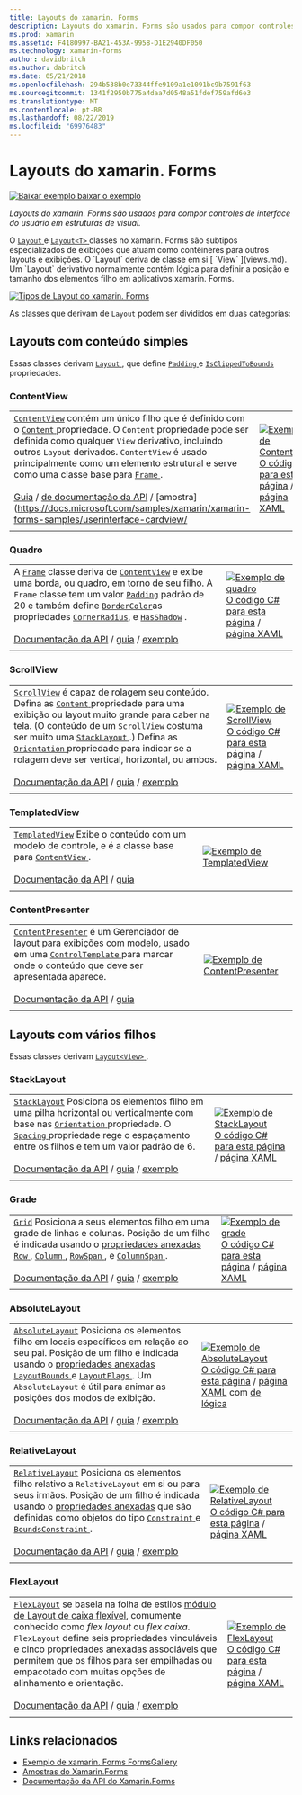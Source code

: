```yaml
---
title: Layouts do xamarin. Forms
description: Layouts do xamarin. Forms são usados para compor controles de interface do usuário em estruturas de visual. Este artigo lista os layouts incluídos no xamarin. Forms.
ms.prod: xamarin
ms.assetid: F4180997-BA21-453A-9958-D1E2940DF050
ms.technology: xamarin-forms
author: davidbritch
ms.author: dabritch
ms.date: 05/21/2018
ms.openlocfilehash: 294b538b0e73344ffe9109a1e1091bc9b7591f63
ms.sourcegitcommit: 1341f2950b775a4daa7d0548a51fdef759afd6e3
ms.translationtype: MT
ms.contentlocale: pt-BR
ms.lasthandoff: 08/22/2019
ms.locfileid: "69976483"
---
```

# <a name="xamarinforms-layouts"></a>Layouts do xamarin. Forms

[![Baixar exemplo](~/media/shared/download.png) baixar o exemplo](https://docs.microsoft.com/samples/xamarin/xamarin-forms-samples/formsgallery)

_Layouts do xamarin. Forms são usados para compor controles de interface do usuário em estruturas de visual._

O [ `Layout` ](xref:Xamarin.Forms.Layout) e [ `Layout<T>` ](xref:Xamarin.Forms.Layout`1) classes no xamarin. Forms são subtipos especializados de exibições que atuam como contêineres para outros layouts e exibições. O `Layout` deriva de classe em si [ `View` ](views.md). Um `Layout` derivativo normalmente contém lógica para definir a posição e tamanho dos elementos filho em aplicativos xamarin. Forms.

[![Tipos de Layout do xamarin. Forms](layouts-images/layouts-sml.png "tipos de Layout do xamarin. Forms")](layouts-images/layouts.png#lightbox "tipos de Layout do xamarin. Forms")

As classes que derivam de `Layout` podem ser divididos em duas categorias:

## <a name="layouts-with-single-content"></a>Layouts com conteúdo simples

Essas classes derivam [ `Layout` ](xref:Xamarin.Forms.Layout), que define [ `Padding` ](xref:Xamarin.Forms.Layout.Padding) e [ `IsClippedToBounds` ](xref:Xamarin.Forms.Layout.IsClippedToBounds) propriedades.

<a name="contentView" />

### <a name="contentview"></a>ContentView

|     |     |
| --- | --- |
| [`ContentView`](xref:Xamarin.Forms.ContentView) contém um único filho que é definido com o [ `Content` ](xref:Xamarin.Forms.ContentView.Content) propriedade. O `Content` propriedade pode ser definida como qualquer `View` derivativo, incluindo outros `Layout` derivados. `ContentView` é usado principalmente como um elemento estrutural e serve como uma classe base para [ `Frame` ](#frame).<br /><br />[Guia](xref:Xamarin.Forms.ContentView) / [ de documentação da API](~/xamarin-forms/user-interface/layouts/contentview.md) / [amostra] (https://docs.microsoft.com/samples/xamarin/xamarin-forms-samples/userinterface-cardview/ | [![Exemplo de ContentView](layouts-images/ContentView.png "exemplo ContentView")](layouts-images/ContentView-Large.png#lightbox "ContentView do exemplo")<br />[O código C# para esta página](https://github.com/xamarin/xamarin-forms-samples/blob/master/FormsGallery/FormsGallery/FormsGallery/CodeExamples/ContentViewDemoPage.cs) / [página XAML](https://github.com/xamarin/xamarin-forms-samples/blob/master/FormsGallery/FormsGallery/FormsGallery/XamlExamples/ContentViewDemoPage.xaml) |
|     |     |

<a named="frame" />

### <a name="frame"></a>Quadro

|     |     |
| --- | --- |
| A [`Frame`](xref:Xamarin.Forms.Frame) classe deriva de [`ContentView`](#contentView) e exibe uma borda, ou quadro, em torno de seu filho. A `Frame` classe tem um valor [`Padding`](xref:Xamarin.Forms.Layout.Padding) padrão de 20 e também define [`BorderColor`](xref:Xamarin.Forms.Frame.BorderColor)as propriedades [`CornerRadius`](xref:Xamarin.Forms.Frame.CornerRadius), e [`HasShadow`](xref:Xamarin.Forms.Frame.HasShadow) .<br /><br />[Documentação da API](xref:Xamarin.Forms.Frame) / [guia](~/xamarin-forms/user-interface/layouts/frame.md) / [exemplo](https://docs.microsoft.com/samples/xamarin/xamarin-forms-samples/userinterface-frame/) | [![Exemplo de quadro](layouts-images/Frame.png "exemplo de quadro")](layouts-images/Frame-Large.png#lightbox "exemplo de quadro")<br />[O código C# para esta página](https://github.com/xamarin/xamarin-forms-samples/blob/master/FormsGallery/FormsGallery/FormsGallery/CodeExamples/FrameDemoPage.cs) / [página XAML](https://github.com/xamarin/xamarin-forms-samples/blob/master/FormsGallery/FormsGallery/FormsGallery/XamlExamples/FrameDemoPage.xaml) |
|     |     |

<a name="scrollView" />

### <a name="scrollview"></a>ScrollView

|     |     |
| --- | --- |
| [`ScrollView`](xref:Xamarin.Forms.ScrollView) é capaz de rolagem seu conteúdo. Defina as [ `Content` ](xref:Xamarin.Forms.ScrollView.Content) propriedade para uma exibição ou layout muito grande para caber na tela. (O conteúdo de um `ScrollView` costuma ser muito uma [ `StackLayout` ](#stackLayout).) Defina as [ `Orientation` ](xref:Xamarin.Forms.ScrollView.Orientation) propriedade para indicar se a rolagem deve ser vertical, horizontal, ou ambos.<br /><br />[Documentação da API](xref:Xamarin.Forms.ScrollView) / [guia](~/xamarin-forms/user-interface/layouts/scroll-view.md) / [exemplo](https://docs.microsoft.com/samples/xamarin/xamarin-forms-samples/userinterface-layout) | [![Exemplo de ScrollView](layouts-images/ScrollView.png "exemplo ScrollView")](layouts-images/ScrollView-Large.png#lightbox "exemplo ScrollView")<br />[O código C# para esta página](https://github.com/xamarin/xamarin-forms-samples/blob/master/FormsGallery/FormsGallery/FormsGallery/CodeExamples/ScrollViewDemoPage.cs) / [página XAML](https://github.com/xamarin/xamarin-forms-samples/blob/master/FormsGallery/FormsGallery/FormsGallery/XamlExamples/ScrollViewDemoPage.xaml) |
|     |     |

### <a name="templatedview"></a>TemplatedView

|     |     |
| --- | --- |
| [`TemplatedView`](xref:Xamarin.Forms.TemplatedView) Exibe o conteúdo com um modelo de controle, e é a classe base para [ `ContentView` ](#contentView).<br /><br />[Documentação da API](xref:Xamarin.Forms.TemplatedView) / [guia](~/xamarin-forms/app-fundamentals/templates/control-templates/index.md) | [![Exemplo de TemplatedView](layouts-images/TemplatedView.png "exemplo TemplatedView")](layouts-images/TemplatedView.png#lightbox "TemplatedView exemplo") |
|     |     |

### <a name="contentpresenter"></a>ContentPresenter

|     |     |
| --- | --- |
| [`ContentPresenter`](xref:Xamarin.Forms.ContentPresenter) é um Gerenciador de layout para exibições com modelo, usado em uma [ `ControlTemplate` ](xref:Xamarin.Forms.ControlTemplate) para marcar onde o conteúdo que deve ser apresentada aparece.<br /><br />[Documentação da API](xref:Xamarin.Forms.ContentPresenter) / [guia](~/xamarin-forms/app-fundamentals/templates/control-templates/index.md) | [![Exemplo de ContentPresenter](layouts-images/ContentPresenter.png "exemplo ContentPresenter")](layouts-images/ContentPresenter.png#lightbox "exemplo ContentPresenter") |
|     |     |

## <a name="layouts-with-multiple-children"></a>Layouts com vários filhos

Essas classes derivam [ `Layout<View>` ](xref:Xamarin.Forms.Layout`1).

<a name="stackLayout" />

### <a name="stacklayout"></a>StackLayout

|     |     |
| --- | --- |
| [`StackLayout`](xref:Xamarin.Forms.StackLayout) Posiciona os elementos filho em uma pilha horizontal ou verticalmente com base nas [ `Orientation` ](xref:Xamarin.Forms.StackLayout.Orientation) propriedade. O [ `Spacing` ](xref:Xamarin.Forms.StackLayout.Spacing) propriedade rege o espaçamento entre os filhos e tem um valor padrão de 6.<br /><br />[Documentação da API](xref:Xamarin.Forms.StackLayout) / [guia](~/xamarin-forms/user-interface/layouts/stack-layout.md) / [exemplo](https://docs.microsoft.com/samples/xamarin/xamarin-forms-samples/userinterface-layout)| [![Exemplo de StackLayout](layouts-images/StackLayout.png "StackLayout exemplo")](layouts-images/StackLayout-Large.png#lightbox "StackLayout exemplo")<br />[O código C# para esta página](https://github.com/xamarin/xamarin-forms-samples/blob/master/FormsGallery/FormsGallery/FormsGallery/CodeExamples/StackLayoutDemoPage.cs) / [página XAML](https://github.com/xamarin/xamarin-forms-samples/blob/master/FormsGallery/FormsGallery/FormsGallery/XamlExamples/StackLayoutDemoPage.xaml) |
|     |     |

<a name="grid" />

### <a name="grid"></a>Grade

|     |     |
| --- | --- |
| [`Grid`](xref:Xamarin.Forms.Grid) Posiciona a seus elementos filho em uma grade de linhas e colunas. Posição de um filho é indicada usando o [propriedades anexadas](~/xamarin-forms/xaml/attached-properties.md) [ `Row` ](xref:Xamarin.Forms.Grid.RowProperty), [ `Column` ](xref:Xamarin.Forms.Grid.ColumnProperty), [ `RowSpan` ](xref:Xamarin.Forms.Grid.RowSpanProperty), e [ `ColumnSpan` ](xref:Xamarin.Forms.Grid.ColumnSpanProperty).<br /><br />[Documentação da API](xref:Xamarin.Forms.Grid) / [guia](~/xamarin-forms/user-interface/layouts/grid.md) / [exemplo](https://docs.microsoft.com/samples/xamarin/xamarin-forms-samples/userinterface-layout) | [![Exemplo de grade](layouts-images/Grid.png "exemplo de grade")](layouts-images/Grid-Large.png#lightbox "exemplo de grade")<br />[O código C# para esta página](https://github.com/xamarin/xamarin-forms-samples/blob/master/FormsGallery/FormsGallery/FormsGallery/CodeExamples/GridDemoPage.cs) / [página XAML](https://github.com/xamarin/xamarin-forms-samples/blob/master/FormsGallery/FormsGallery/FormsGallery/XamlExamples/GridDemoPage.xaml) |
|     |     |

### <a name="absolutelayout"></a>AbsoluteLayout

|     |     |
| --- | --- |
| [`AbsoluteLayout`](xref:Xamarin.Forms.AbsoluteLayout) Posiciona os elementos filho em locais específicos em relação ao seu pai. Posição de um filho é indicada usando o [propriedades anexadas](~/xamarin-forms/xaml/attached-properties.md) [ `LayoutBounds` ](xref:Xamarin.Forms.AbsoluteLayout.LayoutBoundsProperty) e [ `LayoutFlags` ](xref:Xamarin.Forms.AbsoluteLayout.LayoutFlagsProperty). Um `AbsoluteLayout` é útil para animar as posições dos modos de exibição.<br /><br />[Documentação da API](xref:Xamarin.Forms.AbsoluteLayout) / [guia](~/xamarin-forms/user-interface/layouts/absolute-layout.md) / [exemplo](https://docs.microsoft.com/samples/xamarin/xamarin-forms-samples/userinterface-layout) | [![Exemplo de AbsoluteLayout](layouts-images/AbsoluteLayout.png "exemplo AbsoluteLayout")](layouts-images/AbsoluteLayout-Large.png#lightbox "exemplo AbsoluteLayout")<br />[O código C# para esta página](https://github.com/xamarin/xamarin-forms-samples/blob/master/FormsGallery/FormsGallery/FormsGallery/CodeExamples/AbsoluteLayoutdDemoPage.cs) / [página XAML](https://github.com/xamarin/xamarin-forms-samples/blob/master/FormsGallery/FormsGallery/FormsGallery/XamlExamples/AbsoluteLayoutDemoPage.xaml) com [de lógica](https://github.com/xamarin/xamarin-forms-samples/blob/master/FormsGallery/FormsGallery/FormsGallery/XamlExamples/AbsoluteLayoutDemoPage.xaml.cs) |
|     |     |

### <a name="relativelayout"></a>RelativeLayout

|     |     |
| --- | --- |
| [`RelativeLayout`](xref:Xamarin.Forms.RelativeLayout) Posiciona os elementos filho relativo a `RelativeLayout` em si ou para seus irmãos. Posição de um filho é indicada usando o [propriedades anexadas](~/xamarin-forms/xaml/attached-properties.md) que são definidas como objetos do tipo [ `Constraint` ](xref:Xamarin.Forms.Constraint) e [ `BoundsConstraint` ](xref:Xamarin.Forms.Constraint).<br /><br />[Documentação da API](xref:Xamarin.Forms.RelativeLayout) / [guia](~/xamarin-forms/user-interface/layouts/relative-layout.md) / [exemplo](https://docs.microsoft.com/samples/xamarin/xamarin-forms-samples/userinterface-layout) | [![Exemplo de RelativeLayout](layouts-images/RelativeLayout.png "exemplo RelativeLayout")](layouts-images/RelativeLayout-Large.png#lightbox "RelativeLayout exemplo")<br />[O código C# para esta página](https://github.com/xamarin/xamarin-forms-samples/blob/master/FormsGallery/FormsGallery/FormsGallery/CodeExamples/RelativeLayoutDemoPage.cs) / [página XAML](https://github.com/xamarin/xamarin-forms-samples/blob/master/FormsGallery/FormsGallery/FormsGallery/XamlExamples/RelativeLayoutDemoPage.xaml) |
|     |     |

### <a name="flexlayout"></a>FlexLayout

|     |     |
| --- | --- |
| [`FlexLayout`](xref:Xamarin.Forms.FlexLayout) se baseia na folha de estilos [módulo de Layout de caixa flexível](http://www.w3.org/TR/css-flexbox-1/), comumente conhecido como _flex layout_ ou _flex caixa_. `FlexLayout` define seis propriedades vinculáveis e cinco propriedades anexadas associáveis que permitem que os filhos para ser empilhadas ou empacotado com muitas opções de alinhamento e orientação.<br /><br />[Documentação da API](xref:Xamarin.Forms.FlexLayout) / [guia](~/xamarin-forms/user-interface/layouts/flex-layout.md) / [exemplo](https://docs.microsoft.com/samples/xamarin/xamarin-forms-samples/userinterface-flexlayoutdemos) | [![Exemplo de FlexLayout](layouts-images/FlexLayout.png "exemplo FlexLayout")](layouts-images/FlexLayout-Large.png#lightbox "FlexLayout exemplo")<br />[O código C# para esta página](https://github.com/xamarin/xamarin-forms-samples/blob/master/FormsGallery/FormsGallery/FormsGallery/CodeExamples/FlexLayoutDemoPage.cs) / [página XAML](https://github.com/xamarin/xamarin-forms-samples/blob/master/FormsGallery/FormsGallery/FormsGallery/XamlExamples/FlexLayoutDemoPage.xaml) |
|     |     |

## <a name="related-links"></a>Links relacionados

- [Exemplo de xamarin. Forms FormsGallery](https://docs.microsoft.com/samples/xamarin/xamarin-forms-samples/formsgallery)
- [Amostras do Xamarin.Forms](https://docs.microsoft.com/samples/browse/?products=xamarin&term=Xamarin.Forms)
- [Documentação da API do Xamarin.Forms](https://docs.microsoft.com/dotnet/api/xamarin.forms?view=xamarin-forms)

